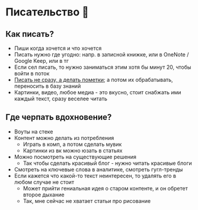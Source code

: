 # Писательство 📝


## Как писать?

- Пиши когда хочется и что хочется
- Писать нужно где угодно: напр. в записной книжке, или в OneNote / Google Keep, или в тг
- Если сел писать, то нужно заниматься этим хотя бы минут 20, чтобы войти в поток
- [Писать не сразу, а делать пометки](https://www.youtube.com/watch?v=L9SLlxaEEXY); а потом их обрабатывать, переносить
  в базу знаний
- Картинки, видео, любое медиа - это вкусно, стоит снабжать ими каждый текст, сразу веселее читать


## Где черпать вдохновение?

- Воуты на стеке
- Контент можно делать из потребления
    - Играть в комп, а потом сделать мувик
    - Картинки из вк можно юзать в статьях
- Можно посмотреть на существующие решения
    - Так чтобы сделать красивый блог - нужно читать красивые блоги
- Смотреть на ключевые слова в аналитике, смотреть гугл-тренды
- Если кажется что какой-то текст неинтересен, то удалять его в любом случае не стоит
    - Может прийти гениальная идея о старом контенте, и он обретет второе дыхание
    - Так, мне сейчас не хватает статьи про рисование


